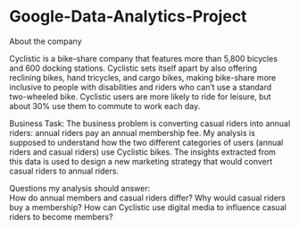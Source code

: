 # Google-Data-Analytics-Project

About the company

Cyclistic is a bike-share company that features more than 5,800 bicycles and 600 docking stations. Cyclistic sets itself apart by also offering reclining bikes, hand tricycles, and cargo bikes, making bike-share more inclusive to people with disabilities and riders who can’t use a standard two-wheeled bike. Cyclistic users are more likely to ride for leisure, but about 30% use them to commute to work each day.
​​


Business Task: 
The business problem is converting casual riders into annual riders: annual riders pay an annual membership fee. My analysis is supposed to understand how the two different categories of users (annual riders and casual riders) use Cyclistic bikes. The insights extracted from this data is used to design a new marketing strategy that would convert casual riders to annual riders.

Questions my analysis should answer:  
How do annual members and casual riders differ?
Why would casual riders buy a membership?
How can Cyclistic use digital media to influence casual riders to become members?

